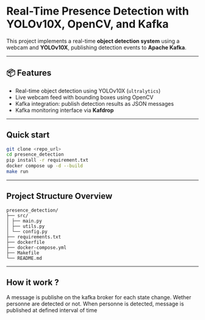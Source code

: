 # Real-Time Presence Detection with YOLOv10X, OpenCV, and Kafka

This project implements a real-time **object detection system** using a webcam and **YOLOv10X**, publishing detection events to **Apache Kafka**. 

---

## 📦 Features

- Real-time object detection using YOLOv10X (`ultralytics`)
- Live webcam feed with bounding boxes using OpenCV
- Kafka integration: publish detection results as JSON messages
- Kafka monitoring interface via **Kafdrop**

---

## Quick start

```bash
git clone <repo_url>
cd presence_detection
pip install -r requirement.txt
docker compose up -d --build
make run
```



---

## Project Structure Overview
```
presence_detection/
├── src/
│ ├── main.py
│ ├── utils.py 
│ └── config.py
├── requirements.txt
├── dockerfile
├── docker-compose.yml
├── Makefile
└── README.md
```

---

## How it work ?
A message is publishe on the kafka broker for each state change. Wether personne are detected or not. When personne is detected, message is published at defined interval of time
